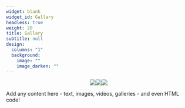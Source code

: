 ```yaml
---
widget: blank
widget_id: Gallary
headless: true
weight: 20
title: Gallary
subtitle: null
design:
  columns: "1"
  background:
    image: ""
    image_darken: ""
---
```

<center class="half">
    <img src="https://gitee.com/haonan-duan/image-backup/blob/master/image1.jpg"/><img src="https://gitee.com/haonan-duan/image-backup/blob/master/image2.jpg"/><img src="https://gitee.com/haonan-duan/image-backup/blob/master/image3.jpg">
</center>

Add any content here - text, images, videos, galleries - and even HTML code!